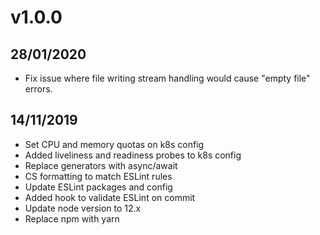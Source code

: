# v1.0.0

## 28/01/2020
- Fix issue where file writing stream handling would cause "empty file" errors.

## 14/11/2019
- Set CPU and memory quotas on k8s config
- Added liveliness and readiness probes to k8s config
- Replace generators with async/await
- CS formatting to match ESLint rules
- Update ESLint packages and config
- Added hook to validate ESLint on commit 
- Update node version to 12.x
- Replace npm with yarn
